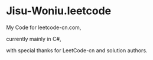 # Jisu-Woniu.leetcode
My Code for leetcode-cn.com,

currently mainly in C#,

with special thanks for LeetCode-cn and solution authors.
